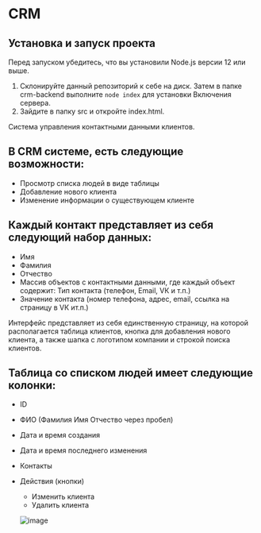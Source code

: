 # CRM

## Установка и запуск проекта

Перед запуском убедитесь, что вы установили Node.js версии 12 или выше.

1. Склонируйте данный репозиторий к себе на диск. Затем в папке crm-backend выполните `node index` для установки Включения сервера.
2. Зайдите в папку src и откройте index.html.

Система управления контактными
данными клиентов.

## В СRM системе, есть следующие возможности:

+ Просмотр списка людей в виде таблицы
+ Добавление нового клиента
+ Изменение информации о существующем клиенте

## Каждый контакт представляет из себя следующий набор данных:

+ Имя
+ Фамилия
+ Отчество
+ Массив объектов с контактными данными, где каждый объект содержит:
  Тип контакта (телефон, Email, VК и т.п.)
+ Значение контакта (номер телефона, адрес, email, ссылка на страницу в VК ит.п.)

Интерфейс представляет из себя единственную страницу, на которой располагается таблица клиентов, кнопка для добавления нового клиента, а также шапка с логотипом компании и строкой поиска клиентов.

## Таблица со списком людей имеет следующие колонки:
+ ID
+ ФИО (Фамилия Имя Отчество через пробел)
+ Дата и время создания
+ Дата и время последнего изменения
+ Контакты
+ Действия (кнопки)
  + Изменить клиента
  + Удалить клиента
  
  ![image](https://user-images.githubusercontent.com/72502985/190442994-1dcadf6b-a6eb-4663-a176-f795a0d60d67.png)
